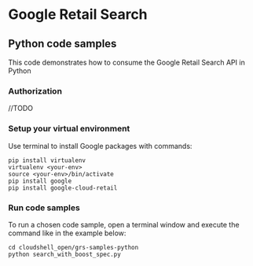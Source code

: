 # Google Retail Search
## Python code samples
This code demonstrates how to consume the Google Retail Search API in Python

### Authorization

//TODO

### Setup your virtual environment
Use terminal to install Google packages with commands:
```
pip install virtualenv
virtualenv <your-env>
source <your-env>/bin/activate
pip install google
pip install google-cloud-retail
```
### Run code samples
To run a chosen code sample, open a terminal window and execute the command like in the example below:
```
cd cloudshell_open/grs-samples-python
python search_with_boost_spec.py 
```
